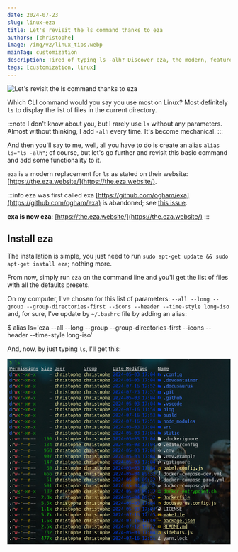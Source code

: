 ```yaml
---
date: 2024-07-23
slug: linux-eza
title: Let's revisit the ls command thanks to eza
authors: [christophe]
image: /img/v2/linux_tips.webp
mainTag: customization
description: Tired of typing ls -alh? Discover eza, the modern, feature-rich replacement for the basic Linux ls command. Learn how to install it and set up a powerful new alias for a better command-line experience.
tags: [customization, linux]
---
```

![Let's revisit the ls command thanks to eza](/img/v2/linux_tips.webp)

Which CLI command would you say you use most on Linux? Most definitely `ls` to display the list of files in the current directory.

:::note I don't know about you, but I rarely use `ls` without any parameters. Almost without thinking, I add `-alh` every time. It's become mechanical.
:::

And then you'll say to me, well, all you have to do is create an alias `alias ls="ls -alh"`; of course, but let's go further and revisit this basic command and add some functionality to it.

<!-- truncate -->

`eza` is a modern replacement for `ls` as stated on their website: [https://the.eza.website/](https://the.eza.website/).

:::info eza was first called exa
[https://github.com/ogham/exa](https://github.com/ogham/exa) is abandoned; see [this issue](https://github.com/ogham/exa/issues/1243).

**exa is now eza**: [https://the.eza.website/](https://the.eza.website/)
:::

## Install eza

The installation is simple, you just need to run `sudo apt-get update && sudo apt-get install eza`; nothing more.

From now, simply run `eza` on the command line and you'll get the list of files with all the defaults presets.

On my computer, I've chosen for this list of parameters: `--all --long --group --group-directories-first --icons --header --time-style long-iso` and, for sure, I've update by `~/.bashrc` file by adding an alias:

<Terminal>
$ alias ls='eza --all --long --group --group-directories-first --icons --header --time-style long-iso'
</Terminal>

And, now, by just typing `ls`, I'll get this:

![eza](./images/eza.png)
